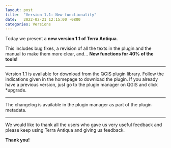 ```yaml
---
layout: post
title:  "Version 1.1: New functionality"
date:   2022-02-21 12:15:00 -0800
categories: Versions
---
```


Today we present a <b>new version 1.1 of Terra Antiqua</b>. 

This includes bug fixes, a revision of all the texts in the plugin and the manual to make them more clear, and...
<b>New functions for 40% of the tools!</b>

---

Version 1.1 is available for download from the QGIS plugin library.
Follow the indications given in the homepage to download the plugin.
If you already have a previous version, just go to the plugin manager on QGIS and click *upgrade.


---

The changelog is available in the plugin manager as part of the plugin metadata.

---

We would like to thank all the users who gave us very useful feedback and please keep using Terra Antiqua and giving us feedback.

<b>Thank you!</b>
